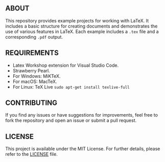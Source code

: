 ## ABOUT

This repository provides example projects for working with LaTeX. It includes a basic structure for creating documents and demonstrates the use of various features in LaTeX. Each example includes a `.tex` file and a corresponding `.pdf` output.

## REQUIREMENTS

- Latex Workshop extension for Visual Studio Code.
- Strawberry Pearl.
- For Windows: MiKTeX.
- For macOS: MacTeX.
- For Linux: TeX Live `sudo apt-get install texlive-full`

## CONTRIBUTING

If you find any issues or have suggestions for improvements, feel free to fork the repository and open an issue or submit a pull request.

## LICENSE

This project is available under the MIT License. For further details, please refer to the [LICENSE](https://github.com/jotavare/latex-lorem-ipsum/blob/main/LICENSE) file.
